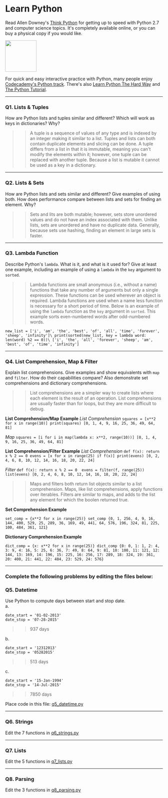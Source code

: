 # Learn Python

Read Allen Downey's [Think Python](http://www.greenteapress.com/thinkpython/) for getting up to speed with Python 2.7 and computer science topics. It's completely available online, or you can buy a physical copy if you would like.

<a href="http://www.greenteapress.com/thinkpython/"><img src="img/think_python.png" style="width: 100px;" target="_blank"></a>

For quick and easy interactive practice with Python, many people enjoy [Codecademy's Python track](http://www.codecademy.com/en/tracks/python). There's also [Learn Python The Hard Way](http://learnpythonthehardway.org/book/) and [The Python Tutorial](https://docs.python.org/2/tutorial/).

---

### Q1. Lists &amp; Tuples

How are Python lists and tuples similar and different? Which will work as keys in dictionaries? Why?

>> A tuple is a sequence of values of any type and is indexed by an integer making it similar to a list. Tuples and lists can both contain duplicate elements and slicing can be done. A tuple differs from a list in that it is immutable, meaning you can't modify the elements within it; however, one tuple can be replaced with another tuple. Because a list is mutable it cannot be used as a key in a dictionary.

---

### Q2. Lists &amp; Sets

How are Python lists and sets similar and different? Give examples of using both. How does performance compare between lists and sets for finding an element. Why?

>> Sets and lits are both mutable; however, sets store unordered values and do not have an index associated with them. Unlike lists, sets are unordered and have no duplicate data. Generally, because sets use hashing, finding an element in large sets is faster.


---

### Q3. Lambda Function

Describe Python's `lambda`. What is it, and what is it used for? Give at least one example, including an example of using a `lambda` in the `key` argument to `sorted`.

>> Lambda functions are small anonymous (i.e., without a name) functions that take any number of arguments but only a single expression. These functions can be used wherever an object is required. Lambda functions are used when a name less function is necessary for a short period of time. Below is an example of using the `lambda` function as the `key` argument in `sorted`. This example sorts even-numbered words after odd-numbered words.

`new_list = ['i', 'am', 'the', 'best', 'of', 'all', 'time', 'forever', 'sheep', 'infinity']\
print(sorted(new_list, key = lambda word: len(word) %2 == 0))\
['i', 'the', 'all', 'forever', 'sheep', 'am', 'best', 'of', 'time', 'infinity']`

---

### Q4. List Comprehension, Map &amp; Filter

Explain list comprehensions. Give examples and show equivalents with `map` and `filter`. How do their capabilities compare? Also demonstrate set comprehensions and dictionary comprehensions.

>> List comprehensions are a simpler way to create lists where each element is the result of an operation. List comprehensions are usually faster than for loops, but they are more difficult to debug.

**List Comprehension/Map Example**
*List Comprehension*
`squares = [x**2 for x in range(10)]
print(squares)
[0, 1, 4, 9, 16, 25, 36, 49, 64, 81]`

*Map*
`squares = [i for i in map(lambda x: x**2, range(10))]
[0, 1, 4, 9, 16, 25, 36, 49, 64, 81]`

**List Comprehension/Filter Example**
*List Comprehension*
`def f(x):
  return x % 2 == 0
evens = [x for x in range(25) if f(x)]
print(evens)
[0, 2, 4, 6, 8, 10, 12, 14, 16, 18, 20, 22, 24]`
  
*Filter*
`def f(x):
  return x % 2 == 0 
evens = filter(f, range(25))
list(evens)
[0, 2, 4, 6, 8, 10, 12, 14, 16, 18, 20, 22, 24]`

>> Maps and filters both return list objects similar to a list comprehension. Maps, like list comprehensions, apply functions over iterables. Filters are similar to maps, and adds to the list any element for which the boolen returned true.

**Set Comprehension Example**

`set_comp = {x**2 for x in range(25)}
set_comp
{0, 1, 256, 4, 9, 16, 144, 400, 529, 25, 289, 36, 169, 49, 441, 64, 576, 196, 324, 81, 225, 100, 484, 361, 121}`

**Dictionary Comprehension Example**

`dict_comp = {x: x**2 for x in range(25)}
dict_comp
{0: 0, 1: 1, 2: 4, 3: 9, 4: 16, 5: 25, 6: 36, 7: 49, 8: 64, 9: 81, 10: 100, 11: 121, 12: 144, 13: 169, 14: 196, 15: 225, 16: 256, 17: 289, 18: 324, 19: 361, 20: 400, 21: 441, 22: 484, 23: 529, 24: 576}`

---

### Complete the following problems by editing the files below:

### Q5. Datetime
Use Python to compute days between start and stop date.   
a.  

```
date_start = '01-02-2013'    
date_stop = '07-28-2015'
```

>> 937 days

b.  
```
date_start = '12312013'  
date_stop = '05282015'  
```

>> 513 days

c.  
```
date_start = '15-Jan-1994'      
date_stop = '14-Jul-2015'  
```

>> 7850 days

Place code in this file: [q5_datetime.py](python/q5_datetime.py)

---

### Q6. Strings
Edit the 7 functions in [q6_strings.py](python/q6_strings.py)

---

### Q7. Lists
Edit the 5 functions in [q7_lists.py](python/q7_lists.py)

---

### Q8. Parsing
Edit the 3 functions in [q8_parsing.py](python/q8_parsing.py)





